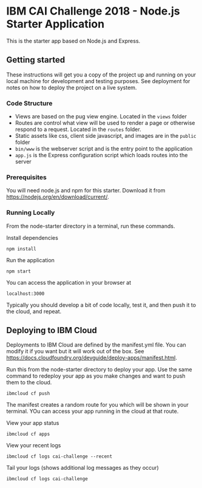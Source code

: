 # IBM CAI Challenge 2018 - Node.js Starter Application
This is the starter app based on Node.js and Express.

## Getting started
These instructions will get you a copy of the project up and running on your local machine for development and testing purposes. See deployment for notes on how to deploy the project on a live system.

### Code Structure
* Views are based on the pug view engine. Located in the `views` folder
* Routes are control what view will be used to render a page or otherwise respond to a request. Located in the `routes` folder. 
* Static assets like css, client side javascript, and images are in the `public` folder
* `bin/www` is the webserver script and is the entry point to the application
* `app.js` is the Express configuration script which loads routes into the server

### Prerequisites
You will need node.js and npm for this starter. Download it from https://nodejs.org/en/download/current/. 

### Running Locally
From the node-starter directory in a terminal, run these commands. 

Install dependencies
```
npm install
```
Run the application
```
npm start
```
You can access the application in your browser at
```
localhost:3000
```

Typically you should develop a bit of code locally, test it, and then push it to the cloud, and repeat. 

## Deploying to IBM Cloud
Deployments to IBM Cloud are defined by the manifest.yml file. You can modify it if you want but it will work out of the box. See https://docs.cloudfoundry.org/devguide/deploy-apps/manifest.html.

Run this from the node-starter directory to deploy your app. Use the same command to redeploy your app as you make changes and want to push them to the cloud. 
```
ibmcloud cf push
```

The manifest creates a random route for you which will be shown in your terminal. YOu can access your app running in the cloud at that route. 

View your app status
```
ibmcloud cf apps
```

View your recent logs
```
ibmcloud cf logs cai-challenge --recent
```

Tail your logs (shows additional log messages as they occur)
```
ibmcloud cf logs cai-challenge
```